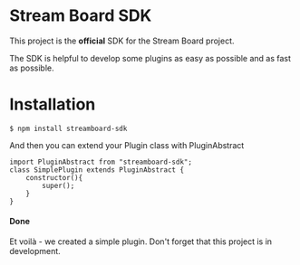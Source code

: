 # Stream Board SDK

This project is the **official** SDK for the Stream Board project.

The SDK is helpful to develop some plugins as easy as possible and as fast as possible.

# Installation

    $ npm install streamboard-sdk

And then you can extend your Plugin class with PluginAbstract
    
    import PluginAbstract from "streamboard-sdk";
    class SimplePlugin extends PluginAbstract {
        constructor(){
            super();
        }
    }

#### Done

Et voilà - we created a simple plugin. Don't forget that this project is in development.
